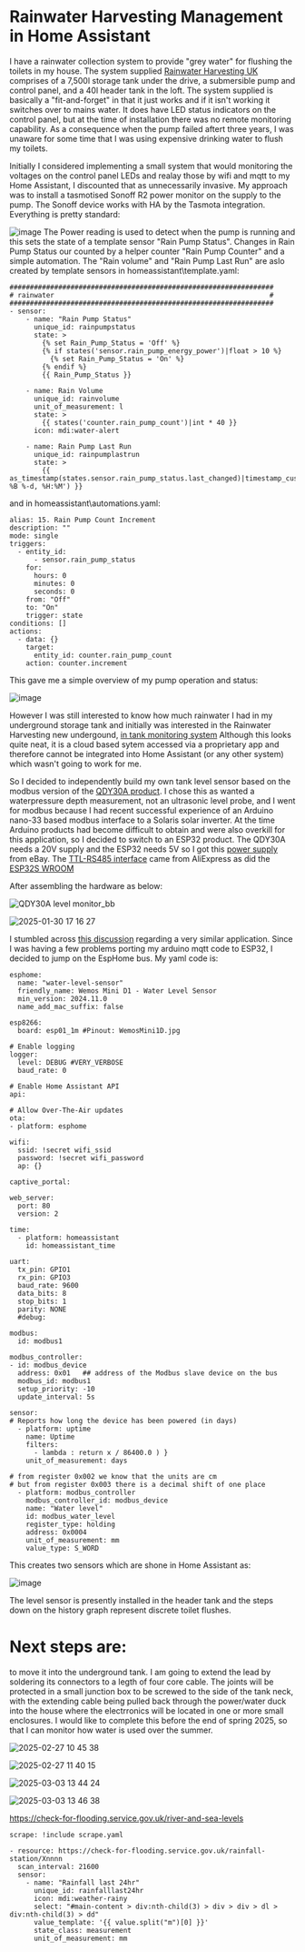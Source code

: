 # Rainwater Harvesting Management in Home Assistant

I have a rainwater collection system to provide "grey water" for flushing the toilets in my house.
The system supplied [Rainwater Harvesting UK](https://www.rainwaterharvesting.co.uk/rainwater-harvesting-gravity-feed-systems/) comprises of a 7,500l storage tank under the drive, a submersible pump and control panel, and a 40l header tank in the loft. The system supplied is basically a "fit-and-forget" in that it just works and if it isn't working it switches over to mains water. It does have LED status indicators on the control panel, but at the time of installation there was no remote monitoring capability. As a consequence when the pump failed aftert three years, I was unaware for some time that I was using expensive drinking water to flush my toilets.

Initially I considered implementing a small system that would monitoring the voltages on the control panel LEDs and realay those by wifi and mqtt to my Home Assistant, I discounted that as unnecessarily invasive. My approach was to install a tasmotised Sonoff R2 power monitor on the supply to the pump. The Sonoff device works with HA by the Tasmota integration. Everything is pretty standard:

![image](https://github.com/user-attachments/assets/2f1de149-dd33-417e-b867-51ffc1ef204d)
The Power reading is used to detect when the pump is running and this sets the state of a template sensor "Rain Pump Status".  Changes in Rain Pump Status our counted by a helper counter "Rain Pump Counter" and a simple automation. The "Rain volume" and "Rain Pump Last Run" are aslo created by template sensors in homeassistant\template.yaml:
```
#################################################################
# rainwater                                                     #
#################################################################
- sensor:
    - name: "Rain Pump Status"
      unique_id: rainpumpstatus
      state: >
        {% set Rain_Pump_Status = 'Off' %}
        {% if states('sensor.rain_pump_energy_power')|float > 10 %}
          {% set Rain_Pump_Status = 'On' %}
        {% endif %}
        {{ Rain_Pump_Status }}

    - name: Rain Volume
      unique_id: rainvolume
      unit_of_measurement: l
      state: >
        {{ states('counter.rain_pump_count')|int * 40 }}
      icon: mdi:water-alert

    - name: Rain Pump Last Run
      unique_id: rainpumplastrun
      state: >
        {{ as_timestamp(states.sensor.rain_pump_status.last_changed)|timestamp_custom('%A %B %-d, %H:%M') }}
```
and in homeassistant\automations.yaml:
```
alias: 15. Rain Pump Count Increment
description: ""
mode: single
triggers:
  - entity_id:
      - sensor.rain_pump_status
    for:
      hours: 0
      minutes: 0
      seconds: 0
    from: "Off"
    to: "On"
    trigger: state
conditions: []
actions:
  - data: {}
    target:
      entity_id: counter.rain_pump_count
    action: counter.increment
```

This gave me a simple overview of my pump operation and status:

![image](https://github.com/user-attachments/assets/996b4e93-9c18-4a41-9cc9-92a99cc6c94b)

However I was still interested to know how much rainwater I had in my underground storage tank and initially was interested in the Rainwater Harvesting new undergound, [in tank monitoring system](https://www.rainwaterharvesting.co.uk/product/rain-acculevel-level-sensor-for-f-line-tanks/) Although this looks quite neat, it is a cloud based sytem accessed via a proprietary app and therefore cannot be integrated into Home Assistant (or any other system) which wasn't going to work for me.

So I decided to independently build my own tank level sensor based on the modbus version of the [QDY30A product](https://a.aliexpress.com/_EjQJvbW).
I chose this as wanted a waterpressure depth measurement, not an ultrasonic level probe, and I went for modbus because I had recent successful experience of an Arduino nano-33 based modbus interface to a Solaris solar inverter.
At the time Arduino products had become difficult to obtain and were also overkill for this application, so I decided to switch to an ESP32 product.
The QDY30A needs a 20V supply and the ESP32 needs 5V so I got this [power supply](https://www.ebay.co.uk/itm/295877465206?var=594084681451) from eBay.
The [TTL-RS485 interface](https://a.aliexpress.com/_EHIAcRK) came from AliExpress as did the [ESP32S WROOM](https://a.aliexpress.com/_EzcOL0M)

After assembling the hardware as below: 

![QDY30A level monitor_bb](https://github.com/user-attachments/assets/a1b994a4-3a81-4181-8b0d-a5d6919e8bb6)

![2025-01-30 17 16 27](https://github.com/user-attachments/assets/b723df25-0618-4a86-b751-4bb50e795e4c)


I stumbled across [this discussion](https://community.home-assistant.io/t/water-level-sensor-qdy30a-modbus-rs485-with-esp32-s2-mini/698712/4) regarding a very similar application.
Since I was having a few problems porting my arduino mqtt code to ESP32, I decided to jump on the EspHome bus.
My yaml code is:
```
esphome:
  name: "water-level-sensor"
  friendly_name: Wemos Mini D1 - Water Level Sensor
  min_version: 2024.11.0
  name_add_mac_suffix: false

esp8266:
  board: esp01_1m #Pinout: WemosMini1D.jpg

# Enable logging  
logger:
  level: DEBUG #VERY_VERBOSE
  baud_rate: 0

# Enable Home Assistant API
api:

# Allow Over-The-Air updates
ota:
- platform: esphome

wifi:
  ssid: !secret wifi_ssid
  password: !secret wifi_password
  ap: {}

captive_portal:

web_server:
  port: 80
  version: 2

time:
  - platform: homeassistant
    id: homeassistant_time

uart:
  tx_pin: GPIO1
  rx_pin: GPIO3
  baud_rate: 9600
  data_bits: 8
  stop_bits: 1
  parity: NONE
  #debug:

modbus:
  id: modbus1

modbus_controller:
- id: modbus_device
  address: 0x01   ## address of the Modbus slave device on the bus
  modbus_id: modbus1
  setup_priority: -10
  update_interval: 5s

sensor:
# Reports how long the device has been powered (in days)
  - platform: uptime
    name: Uptime
    filters:
      - lambda : return x / 86400.0 ) }
    unit_of_measurement: days
 
# from register 0x002 we know that the units are cm
# but from register 0x003 there is a decimal shift of one place 
  - platform: modbus_controller
    modbus_controller_id: modbus_device
    name: "Water level"
    id: modbus_water_level
    register_type: holding
    address: 0x0004
    unit_of_measurement: mm
    value_type: S_WORD
```
This creates two sensors which are shone in Home Assistant as:

![image](https://github.com/user-attachments/assets/0c1adee1-340c-4464-98e8-3765311c9c77)

The level sensor is presently installed in the header tank and the steps down on the history graph represent discrete toilet flushes.

# Next steps are:
to move it into the underground tank. I am going to extend the lead by soldering its connectors to a legth of four core cable.
The joints will be protected in a small junction box to be screwed to the side of the tank neck, with the extending cable being pulled back through the power/water duck into the house where the electrronics will be located in one or more small enclosures.
I would like to complete this before the end of spring 2025, so that I can monitor how water is used over the summer.

![2025-02-27 10 45 38](https://github.com/user-attachments/assets/34e587ce-ff85-4351-a611-93df8bead9cd)

![2025-02-27 11 40 15](https://github.com/user-attachments/assets/566e1dc8-b1cd-4732-bc1b-d38faee6233b)

![2025-03-03 13 44 24](https://github.com/user-attachments/assets/85ed4607-e059-443d-9786-0661f164204c)

![2025-03-03 13 46 38](https://github.com/user-attachments/assets/8aa2dcc8-9ef9-4b64-be4f-aa1e4a45b83d)


https://check-for-flooding.service.gov.uk/river-and-sea-levels

```
scrape: !include scrape.yaml

- resource: https://check-for-flooding.service.gov.uk/rainfall-station/Xnnnn
  scan_interval: 21600
  sensor:
    - name: "Rainfall last 24hr"
      unique_id: rainfalllast24hr
      icon: mdi:weather-rainy
      select: "#main-content > div:nth-child(3) > div > div > dl > div:nth-child(3) > dd"
      value_template: '{{ value.split("m")[0] }}'
      state_class: measurement
      unit_of_measurement: mm
```
